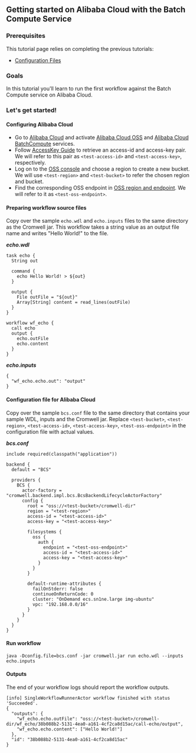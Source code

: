 ## Getting started on Alibaba Cloud with the Batch Compute Service

### Prerequisites

This tutorial page relies on completing the previous tutorials:

- [Configuration Files](ConfigurationFiles.md)

### Goals

In this tutorial you'll learn to run the first workflow against the Batch Compute service on Alibaba Cloud.

### Let's get started!

####

#### Configuring Alibaba Cloud

- Go to <a href="https://www.aliyun.com/" target="_blank">Alibaba Cloud</a> and activate <a href="https://www.aliyun.com/product/oss">Alibaba Cloud OSS</a> and <a href="https://www.aliyun.com/product/batchcompute">Alibaba Cloud BatchCompute</a> services. 
- Follow <a href="https://help.aliyun.com/document_detail/63724.html" target="_blank">AccessKey Guide</a> to retrieve an access-id and access-key pair. We will refer to this pair as `<test-access-id>` and `<test-access-key>`, respectively.
- Log on to the <a href="https://oss.console.aliyun.com/" target="_blank">OSS console</a> and choose a region to create a new bucket. We will use `<test-region>` and `<test-bucket>` to refer the chosen region and bucket.
- Find the corresponding OSS endpoint in <a href="https://help.aliyun.com/document_detail/31837.html" target="_blank">OSS region and endpoint</a>. We will refer to it as `<test-oss-endpoint>`.

#### Preparing workflow source files

Copy over the sample `echo.wdl` and `echo.inputs` files to the same directory as the Cromwell jar. 
This workflow takes a string value as an output file name and writes "Hello World!" to the file. 

***echo.wdl***

```
task echo {
  String out

  command {
    echo Hello World! > ${out}
  }

  output {
    File outFile = "${out}"
    Array[String] content = read_lines(outFile)
  }
}

workflow wf_echo {
  call echo
  output {
    echo.outFile
    echo.content
  }
}
```

***echo.inputs***

```
{
  "wf_echo.echo.out": "output"
}
```

#### Configuration file for Alibaba Cloud

Copy over the sample `bcs.conf` file to the same directory that contains your sample WDL, inputs and the Cromwell jar. Replace `<test-bucket>`, `<test-region>`, `<test-access-id>`, `<test-access-key>`, `<test-oss-endpoint>` in the configuration file with actual values.  

***bcs.conf***

```
include required(classpath("application"))

backend {
  default = "BCS"
  
  providers {
    BCS {
      actor-factory = "cromwell.backend.impl.bcs.BcsBackendLifecycleActorFactory"
      config {
        root = "oss://<test-bucket>/cromwell-dir"
        region = "<test-region>"
        access-id = "<test-access-id>"
        access-key = "<test-access-key>"
        
        filesystems {
          oss {
            auth {
              endpoint = "<test-oss-endpoint>"
              access-id = "<test-access-id>"
              access-key = "<test-access-key>"
            }
          }
        }
        
        default-runtime-attributes {
          failOnStderr: false
          continueOnReturnCode: 0
          cluster: "OnDemand ecs.sn1ne.large img-ubuntu"
          vpc: "192.168.0.0/16"
        } 
      }
    }
  }
}
```

#### Run workflow

`java -Dconfig.file=bcs.conf -jar cromwell.jar run echo.wdl --inputs echo.inputs`

#### Outputs

The end of your workflow logs should report the workflow outputs. 

```
[info] SingleWorkflowRunnerActor workflow finished with status 'Succeeded'.
{
  "outputs": {
    "wf_echo.echo.outFile": "oss://<test-bucket>/cromwell-dir/wf_echo/38b088b2-5131-4ea0-a161-4cf2ca8d15ac/call-echo/output",
    "wf_echo.echo.content": ["Hello World!"]
  },
  "id": "38b088b2-5131-4ea0-a161-4cf2ca8d15ac"
}
```
